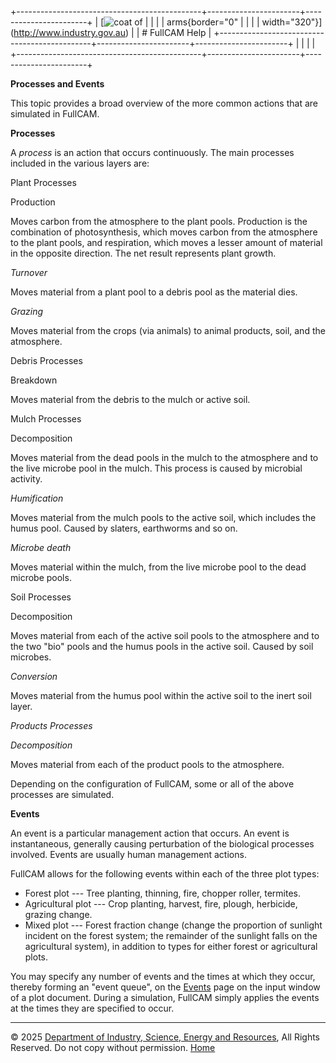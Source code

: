 +----------------------------------------------+-----------------------+-----------------------+
| [![coat of                                   |                       | [](index.htm)         |
| arms](imgs/DISER-inline_Mono.png){border="0" |                       |                       |
| width="320"}](http://www.industry.gov.au)    |                       | # FullCAM Help        |
+----------------------------------------------+-----------------------+-----------------------+
|                                              |                       |                       |
+----------------------------------------------+-----------------------+-----------------------+

**Processes and Events**

This topic provides a broad overview of the more common actions that are
simulated in FullCAM.

**Processes**

A *process* is an action that occurs continuously. The main processes
included in the various layers are:

Plant Processes

Production

Moves carbon from the atmosphere to the plant pools. Production is the
combination of photosynthesis, which moves carbon from the atmosphere to
the plant pools, and respiration, which moves a lesser amount of
material in the opposite direction. The net result represents plant
growth.

*Turnover*

Moves material from a plant pool to a debris pool as the material dies.

*Grazing*

Moves material from the crops (via animals) to animal products, soil,
and the atmosphere.

Debris Processes

Breakdown

Moves material from the debris to the mulch or active soil.

Mulch Processes

Decomposition

Moves material from the dead pools in the mulch to the atmosphere and to
the live microbe pool in the mulch. This process is caused by microbial
activity.

*Humification*

Moves material from the mulch pools to the active soil, which includes
the humus pool. Caused by slaters, earthworms and so on.

*Microbe death*

Moves material within the mulch, from the live microbe pool to the dead
microbe pools.

Soil Processes

Decomposition

Moves material from each of the active soil pools to the atmosphere and
to the two "bio" pools and the humus pools in the active soil. Caused by
soil microbes.

*Conversion*

Moves material from the humus pool within the active soil to the inert
soil layer.

*Products Processes*

*Decomposition*

Moves material from each of the product pools to the atmosphere.

Depending on the configuration of FullCAM, some or all of the above
processes are simulated.

**Events**

An event is a particular management action that occurs. An event is
instantaneous, generally causing perturbation of the biological
processes involved. Events are usually human management actions.

FullCAM allows for the following events within each of the three plot
types:

- Forest plot --- Tree planting, thinning, fire, chopper roller,
  termites.
- Agricultural plot --- Crop planting, harvest, fire, plough, herbicide,
  grazing change.
- Mixed plot --- Forest fraction change (change the proportion of
  sunlight incident on the forest system; the remainder of the sunlight
  falls on the agricultural system), in addition to types for either
  forest or agricultural plots.

You may specify any number of events and the times at which they occur,
thereby forming an "event queue", on the [Events](136_Events.htm) page
on the input window of a plot document. During a simulation, FullCAM
simply applies the events at the times they are specified to occur.

------------------------------------------------------------------------

© 2025 [Department of Industry, Science, Energy and
Resources](http://www.industry.gov.au "Department of Industry, Science, Energy and Resources"),
All Rights Reserved. Do not copy without permission.
[Home](index.htm "help index")
